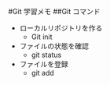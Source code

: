 #Git 学習メモ
##Git コマンド

- ローカルリポジトリを作る
  - Git init
- ファイルの状態を確認
  - git status
- ファイルを登録
  - git add
